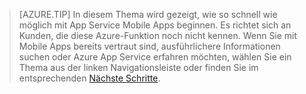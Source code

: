 
>[AZURE.TIP] In diesem Thema wird gezeigt, wie so schnell wie möglich mit App Service Mobile Apps beginnen. Es richtet sich an Kunden, die diese Azure-Funktion noch nicht kennen. Wenn Sie mit Mobile Apps bereits vertraut sind, ausführlichere Informationen suchen oder Azure App Service erfahren möchten, wählen Sie ein Thema aus der linken Navigationsleiste oder finden Sie im entsprechenden [Nächste Schritte](#next-steps).

